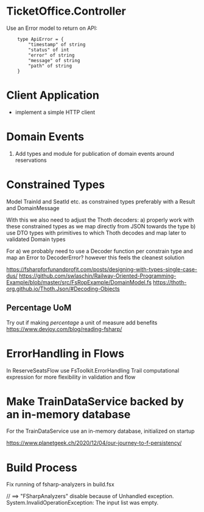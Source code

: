 # TicketOffice.Controller

Use an Error model to return on API:

```f#
    type ApiError = {
        "timestamp" of string
        "status" of int
        "error" of string
        "message" of string
        "path" of string
    }
```

# Client Application

- implement a simple HTTP client 

# Domain Events

1. Add types and module for publication of domain events around reservations

# Constrained Types

Model TrainId and SeatId etc. as constrained types preferably with a Result and DomainMessage

With this we also need to adjust the Thoth decoders:
a) properly work with these constrained types as we map directly from JSON towards the type b) use DTO types with
primitives to which Thoth decodes and map later to validated Domain types

For a) we probably need to use a Decoder function per constrain type and map an Error to DecoderError? however this
feels the cleanest solution

https://fsharpforfunandprofit.com/posts/designing-with-types-single-case-dus/
https://github.com/swlaschin/Railway-Oriented-Programming-Example/blob/master/src/FsRopExample/DomainModel.fs
https://thoth-org.github.io/Thoth.Json/#Decoding-Objects

## Percentage UoM

Try out if making *percentage* a unit of measure add benefits 
https://www.devjoy.com/blog/reading-fsharp/

# ErrorHandling in Flows

In ReserveSeatsFlow use FsToolkit.ErrorHandling Trail computational expression for more flexibility in validation and flow

# Make TrainDataService backed by an in-memory database

For the TrainDataService use an in-memory database, initialized on startup

https://www.planetgeek.ch/2020/12/04/our-journey-to-f-persistency/

# Build Process

Fix running of fsharp-analyzers in build.fsx

//    ==> "FSharpAnalyzers" disable because of Unhandled exception. System.InvalidOperationException: The input list was empty.
